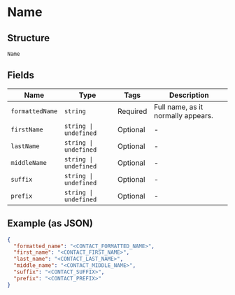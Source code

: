 
# Name

## Structure

`Name`

## Fields

| Name | Type | Tags | Description |
|  --- | --- | --- | --- |
| `formattedName` | `string` | Required | Full name, as it normally appears. |
| `firstName` | `string \| undefined` | Optional | - |
| `lastName` | `string \| undefined` | Optional | - |
| `middleName` | `string \| undefined` | Optional | - |
| `suffix` | `string \| undefined` | Optional | - |
| `prefix` | `string \| undefined` | Optional | - |

## Example (as JSON)

```json
{
  "formatted_name": "<CONTACT_FORMATTED_NAME>",
  "first_name": "<CONTACT_FIRST_NAME>",
  "last_name": "<CONTACT_LAST_NAME>",
  "middle_name": "<CONTACT_MIDDLE_NAME>",
  "suffix": "<CONTACT_SUFFIX>",
  "prefix": "<CONTACT_PREFIX>"
}
```

